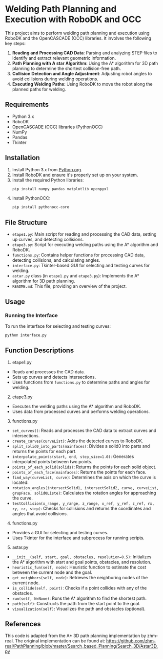 # Welding Path Planning and Execution with RoboDK and OCC

This project aims to perform welding path planning and execution using RoboDK and the OpenCASCADE (OCC) libraries. It involves the following key steps:
1. **Reading and Processing CAD Data**: Parsing and analyzing STEP files to identify and extract relevant geometric information.
2. **Path Planning with A star Algorithm**: Using the A* algorithm for 3D path planning to determine the shortest collision-free path.
3. **Collision Detection and Angle Adjustment**: Adjusting robot angles to avoid collisions during welding operations.
4. **Executing Welding Paths**: Using RoboDK to move the robot along the planned paths for welding.

## Requirements

- Python 3.x
- RoboDK
- OpenCASCADE (OCC) libraries (PythonOCC)
- NumPy
- Pandas
- Tkinter

## Installation

1. Install Python 3.x from [Python.org](https://www.python.org/).
2. Install RoboDK and ensure it's properly set up on your system.
3. Install the required Python libraries:
    ```bash
    pip install numpy pandas matplotlib openpyxl
    ```
4. Install PythonOCC:
    ```bash
    pip install pythonocc-core
    ```

## File Structure

- `etape1.py`: Main script for reading and processing the CAD data, setting up curves, and detecting collisions.
- `etape3.py`: Script for executing welding paths using the A* algorithm and RoboDK.
- `functions.py`: Contains helper functions for processing CAD data, detecting collisions, and calculating angles.
- `interface.py`: Tkinter-based GUI for selecting and testing curves for welding.
- `astar.py` class (in `etape1.py` and `etape3.py`): Implements the A* algorithm for 3D path planning.
- `README.md`: This file, providing an overview of the project.

## Usage

### Running the Interface

To run the interface for selecting and testing curves:
```bash
python interface.py
```

## Function Descriptions
1. etape1.py
- Reads and processes the CAD data.
- Sets up curves and detects intersections.
- Uses functions from `functions.py` to determine paths and angles for welding.

2. etape3.py
- Executes the welding paths using the A* algorithm and RoboDK.
- Uses data from processed curves and performs welding operations.

3. functions.py
- `set_curves()`: Reads and processes the CAD data to extract curves and intersections.
- `create_curves(curveList)`: Adds the detected curves to RoboDK.
- `split_solid0_into_parts(mainfaces)`: Divides a solid0 into parts and returns the points for each part.
- `interpolate_points(start, end, step_size=1.0)`: Generates interpolated points between two points.
- `points_of_each_solid(solids)`: Returns the points for each solid object.
- `points_of_each_face(mainfaces)`: Returns the points for each face.
- `find_way(curveList, curve)`: Determines the axis on which the curve is located.
- `rotation_angles(intersectSolid1, intersectSolid2, curve, curveList, grupFace, solid0Liste)`: Calculates the rotation angles for approaching the curve.
- `testCollision(x_range, y_range, z_range, x_ref, y_ref, z_ref, rx, ry, rz, step)`: Checks for collisions and returns the coordinates and angles that avoid collisions.

4. functions.py
- Provides a GUI for selecting and testing curves.
- Uses Tkinter for the interface and subprocess for running scripts.

5. astar.py
- `__init__(self, start, goal, obstacles, resolution=0.5)`: Initializes the A* algorithm with start and goal points, obstacles, and resolution.
- `heuristic_fun(self, node)`: Heuristic function to estimate the cost between the current node and the goal.
- `get_neighbors(self, node)`: Retrieves the neighboring nodes of the current node.
- `is_collide(self, point)`: Checks if a point collides with any of the obstacles.
- `run(self, N=None)`: Runs the A* algorithm to find the shortest path.
- `path(self)`: Constructs the path from the start point to the goal.
- `visualization(self)`: Visualizes the path and obstacles (optional).

## References
This code is adapted from the A* 3D path planning implementation by zhm-real. The original implementation can be found at:
https://github.com/zhm-real/PathPlanning/blob/master/Search_based_Planning/Search_3D/Astar3D.py

